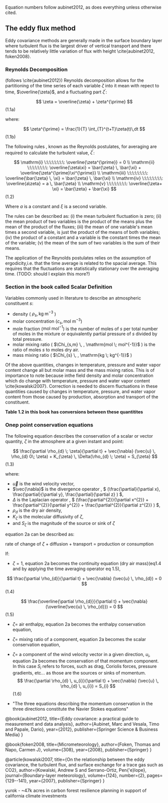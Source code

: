 Equation numbers follow aubinet2012, as does everything unless otherwise cited.

## The eddy flux method
Eddy covariance methods are generally made in the surface boundary layer where turbulent flux is the largest driver of vertical transport and there tends to be relatively little variation of flux with height \cite{aubinet2012, foken2008}.

### Reynolds Decomposition
(follows \cite{aubinet2012}) Reynolds decomposition allows for the partitioning of the time series of each variable $\zeta$ into it mean with repect to time, $\overline{\zeta}$, and a fluctuating part $\zeta^{\prime}$:

$$ \zeta = \overline{\zeta} + \zeta^{\prime} $$ (1.1a)

where:

$$ \zeta^{\prime} = \frac{1}{T} \int_{T}^{t+T}\zeta(t)\,dt $$ (1.1b)

The following rules , known as the Reynolds postulates, for averaging are required to calculate the turbulent value, $\zeta^{\prime}$:

$$  
\mathrm{i} \:\:\:\:\:\:\:\: \overline{\zeta^{\prime}} = 0 \\
\mathrm{ii} \:\:\:\:\:\:\:\: \overline{\zeta\xi} = \bar{\zeta} \, \bar{\xi} + \overline{\zeta^{\prime}\xi^{\prime}} \\
\mathrm{iii} \:\:\:\:\:\:\:\: \overline{\bar{\zeta} \, \xi} = \bar{\zeta} \, \bar{\xi} \\
\mathrm{iv} \:\:\:\:\:\:\:\: \overline{a\zeta} = a \, \bar{\zeta} \\
\mathrm{v} \:\:\:\:\:\:\:\: \overline{\zeta+ \xi} = \bar{\zeta} + \bar{\xi}
$$ (1.2)

Where $a$ is a constant and $\xi$ is a second variable.

The rules can be described as: 
(i) the mean turbulent fluctuation is zero;
(ii) the mean product of two variables is the product of the means plus the mean of the product of the fluxes;
(iii) the mean of  one variable's mean times a second variable, is just the product of the means of both variables;
(iv) the product of a constant and a variable is the constant times the mean of the variable;
(v) the mean of the sum of two variables is the sum of their means.

The application of the Reynolds postulates relies on the assumption of ergodicity,i.e. that the time average is related to the spacial average. This requires that the fluctuations are statistically stationary over the averaging time. (TODO: should I explain this more?)

### Section in the book called Scalar Definition
Variables commonly used in literature to describe an atmospheric constituent $s$:
+ density ( $\rho_{s}, \mathrm{kg \; m^{-3}}$ ) 
+ molar concentration ($c_{s}, \mathrm{mol \; m^{-3}}$)
+ mole fraction ($\mathrm{mol \; mol^{-1}}$) is the number of moles of $s$ per total number of moles in the mixture or equivalently partial pressure of $s$ divided by total pressure.
+ molar mixing ratio ( $\Chi_{s,m} \, , \mathrm{mol \; mol^{-1}}$ ) is the ratio of moles $s$ to moles dry air.
+ mass mixing ratio ( $\Chi_{s} \, , \mathrm{kg \; kg^{-1}}$ )

Of the above quantities, changes in temperature, pressure and water vapor content change all but molar mass and the mass mixing ratios.  This is of importance to note because inthe field density and molar concentration which do change  with temperature, pressure and water vapor content \cite{kowalski2007}.  Correction is needed to discern fluctuations in these quantities  caused by changes in temperature, pressure, and water vapor content from those caused by production, absorption and transport of the constituent.

__Table 1.2 in this book has conversions between these quantitites__


### Onep point conservation equations
The following equation describes the conservation of a scalar or vector quantity, $\zeta$ in the atmosphere at a given instant and point:

$$
\frac{\partial \rho_{d} \; \zeta}{\partial t} +
\vec{\nabla} (\vec{u} \, \rho_{d} 0\; \zeta) +
K_{\zeta} \, \Delta(\rho_{d} \; \zeta) =
S_{\zeta} 
$$ (1.3)

where:
+ $\vec{u}$ is the wind velocity vector,
+ $\vec{\nabla}$ is the divergence operator 
, $ (\frac{\partial}{\partial x},
\frac{\partial}{\partial y},
\frac{\partial}{\partial z} ) $,
+ $\Delta$ is the Laplacian operator
, $ (\frac{\partial^{2}}{\partial x^{2}} +
\frac{\partial^{2}}{\partial y^{2}} +
\frac{\partial^{2}}{\partial z^{2}} ) $,
+ $\rho_{d}$ is the dry air density,
+ $K_{\zeta}$ is the molecular diffusivity of $\zeta$,
+ and $S_{\zeta}$ is the magnitude of the source or sink of $\zeta$

equation  2a can be described as: 

rate of change of ${\zeta}$ + diffusion + transport = production or consumption

If:
+ $\zeta = 1$, equation 2a becomes the continuity equation (dry air mass)(eq1.4 and by applying the time averaging operator eq 1.5),

$$
\frac{\partial \rho_{d}}{\partial t} + 
\vec{\nabla} (\vec{u} \, \rho_{d}) = 0
$$ (1.4)

$$
\frac{\overline{\partial \rho_{d}}}{\partial t} + 
\vec{\nabla} (\overline{\vec{u} \, \rho_{d}}) = 0
$$ (1.5)


+ $\zeta =$ air enthalpy,  equation 2a becomes the enthalpy conservation equation,

+ $\zeta =$ mixing ratio of a component, equation 2a becomes the scalar conservation equation,

+ $\zeta =$ a component of the wind velocity vector in a given direction, $u_{i}$, equation 2a becomes the conservation of that momentum component. In this case $S_{i}$ refers to  forces, such as drag, Coriolis forces, pressure gradients, etc... as those are the sources or sinks of momentum. 
$$
\frac{\partial \rho_{d} \, u_{i}}{\partial t} + 
\vec{\nabla} (\vec{u} \, \rho_{d} \, u_{i}) = S_{i}
$$ (1.6)




+ "The three equations describing the momentum conservation in the three directions constitute the Navier Stokes equations"

@book{aubinet2012,
  title={Eddy covariance: a practical guide to measurement and data analysis},
  author={Aubinet, Marc and Vesala, Timo and Papale, Dario},
  year={2012},
  publisher={Springer Science \& Business Media}
}

@book{foken2008,
  title={Micrometeorology},
  author={Foken, Thomas and Napo, Carmen J},
  volume={308},
  year={2008},
  publisher={Springer}
}

@article{kowalski2007,
  title={On the relationship between the eddy covariance, the turbulent flux, and surface exchange for a trace gas such as CO2},
  author={Kowalski, Andrew S and Serrano-Ortiz, Pen{\'e}lope},
  journal={Boundary-layer meteorology},
  volume={124},
  number={2},
  pages={129--141},
  year={2007},
  publisher={Springer}
}



yurok - ~47k acres in carbon 
forest resilience planning in support of california climate investments